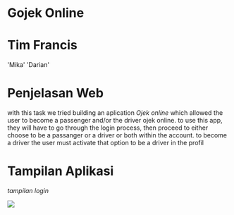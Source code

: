 # **Gojek Online**

# Tim Francis

'Mika'
'Darian'

# Penjelasan Web

with this task we tried building an aplication *Ojek online* which allowed the user to become a passenger and/or the driver ojek online. to use this app, they will have to go through the login process, then proceed to either choose to be a passanger or a driver or both within the account. to become a driver the user must activate that option to be a driver in the profil

# Tampilan Aplikasi

*tampilan login*

![](Login)